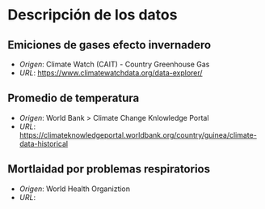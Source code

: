 # Descripción de los datos

## Emiciones de gases efecto invernadero
- *Origen*: Climate Watch (CAIT) - Country Greenhouse Gas
- *URL*: https://www.climatewatchdata.org/data-explorer/

## Promedio de temperatura
- *Origen*: World Bank > Climate Change Knlowledge Portal
- *URL*: https://climateknowledgeportal.worldbank.org/country/guinea/climate-data-historical

## Mortlaidad por problemas respiratorios
- *Origen*: World Health Organiztion
- *URL*:
